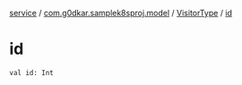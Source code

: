 [service](../../index.md) / [com.g0dkar.samplek8sproj.model](../index.md) / [VisitorType](index.md) / [id](./id.md)

# id

`val id: Int`